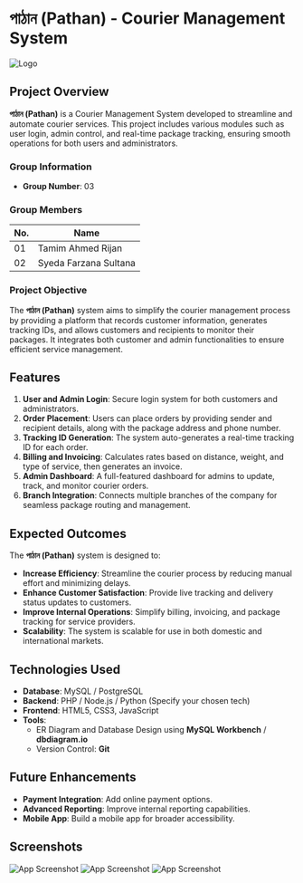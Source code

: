 # পাঠান (Pathan) - Courier Management System
![Logo](https://i.postimg.cc/vBYgpyby/final.png)

## Project Overview

**পাঠান (Pathan)** is a Courier Management System developed to streamline and automate courier services. This project includes various modules such as user login, admin control, and real-time package tracking, ensuring smooth operations for both users and administrators.

### Group Information
- **Group Number**: 03

### Group Members
| No. | Name                    |
| --- | ----------------------- |
| 01  | Tamim Ahmed Rijan        |
| 02  | Syeda Farzana Sultana    | 

### Project Objective

The **পাঠান (Pathan)** system aims to simplify the courier management process by providing a platform that records customer information, generates tracking IDs, and allows customers and recipients to monitor their packages. It integrates both customer and admin functionalities to ensure efficient service management.

## Features

1. **User and Admin Login**: Secure login system for both customers and administrators.
2. **Order Placement**: Users can place orders by providing sender and recipient details, along with the package address and phone number.
3. **Tracking ID Generation**: The system auto-generates a real-time tracking ID for each order.
4. **Billing and Invoicing**: Calculates rates based on distance, weight, and type of service, then generates an invoice.
5. **Admin Dashboard**: A full-featured dashboard for admins to update, track, and monitor courier orders.
6. **Branch Integration**: Connects multiple branches of the company for seamless package routing and management.

## Expected Outcomes

The **পাঠান (Pathan)** system is designed to:
- **Increase Efficiency**: Streamline the courier process by reducing manual effort and minimizing delays.
- **Enhance Customer Satisfaction**: Provide live tracking and delivery status updates to customers.
- **Improve Internal Operations**: Simplify billing, invoicing, and package tracking for service providers.
- **Scalability**: The system is scalable for use in both domestic and international markets.

## Technologies Used

- **Database**: MySQL / PostgreSQL
- **Backend**: PHP / Node.js / Python (Specify your chosen tech)
- **Frontend**: HTML5, CSS3, JavaScript
- **Tools**: 
  - ER Diagram and Database Design using **MySQL Workbench** / **dbdiagram.io**
  - Version Control: **Git**

## Future Enhancements

- **Payment Integration**: Add online payment options.
- **Advanced Reporting**: Improve internal reporting capabilities.
- **Mobile App**: Build a mobile app for broader accessibility.

  
## Screenshots
![App Screenshot](https://i.postimg.cc/Wzjv9pvm/Screenshot-1158.png) 
![App Screenshot](https://i.postimg.cc/0jjBQncb/Screenshot-1159.png) 
![App Screenshot](https://i.postimg.cc/HnNP7Mh3/Screenshot-1160.png)
